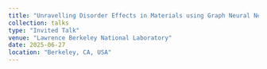 ```yaml
---
title: "Unravelling Disorder Effects in Materials using Graph Neural Networks: A Data-Driven Approach"
collection: talks
type: "Invited Talk"
venue: "Lawrence Berkeley National Laboratory"
date: 2025-06-27
location: "Berkeley, CA, USA"
---
```

